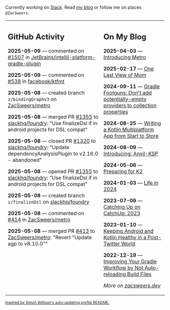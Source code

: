 Currently working on [Slack](https://slack.com/). Read [my blog](https://zacsweers.dev/) or follow me on places `@ZacSweers`.

<table><tr><td valign="top" width="60%">

## GitHub Activity
<!-- githubActivity starts -->
**2025-05-09** — commented on [#1507](https://github.com/JetBrains/intellij-platform-gradle-plugin/issues/1507#issuecomment-2867291424) in [JetBrains/intellij-platform-gradle-plugin](https://github.com/JetBrains/intellij-platform-gradle-plugin)

**2025-05-09** — commented on [#538](https://github.com/facebook/ktfmt/pull/538#issuecomment-2867284536) in [facebook/ktfmt](https://github.com/facebook/ktfmt)

**2025-05-08** — created branch `z/bindingGraphv3` on [ZacSweers/metro](https://github.com/ZacSweers/metro)

**2025-05-08** — merged PR [#1355](https://github.com/slackhq/foundry/pull/1355) to [slackhq/foundry](https://github.com/slackhq/foundry): "Use finalizeDsl if in android projects for DSL compat"

**2025-05-08** — closed PR [#1320](https://github.com/slackhq/foundry/pull/1320) to [slackhq/foundry](https://github.com/slackhq/foundry): "Update dependencyAnalysisPlugin to v2.16.0 - abandoned"

**2025-05-08** — opened PR [#1355](https://github.com/slackhq/foundry/pull/1355) to [slackhq/foundry](https://github.com/slackhq/foundry): "Use finalizeDsl if in android projects for DSL compat"

**2025-05-08** — created branch `z/finalizeDsl` on [slackhq/foundry](https://github.com/slackhq/foundry)

**2025-05-08** — commented on [#414](https://github.com/ZacSweers/metro/pull/414#issuecomment-2864014110) in [ZacSweers/metro](https://github.com/ZacSweers/metro)

**2025-05-08** — merged PR [#413](https://github.com/ZacSweers/metro/pull/413) to [ZacSweers/metro](https://github.com/ZacSweers/metro): "Revert "Update agp to v8.10.0""
<!-- githubActivity ends -->
</td><td valign="top" width="40%">

## On My Blog
<!-- blog starts -->
**2025-04-03** — [Introducing Metro](https://www.zacsweers.dev/introducing-metro/)

**2025-02-17** — [One Last View of Mom](https://www.zacsweers.dev/one-last-view-of-mom/)

**2024-09-11** — [Gradle Footguns: Don't add potentially-empty providers to collection properties](https://www.zacsweers.dev/gradle-footgun-adding-empty-providers-to-collection-properties/)

**2024-08-25** — [Writing a Kotlin Multiplatform App from Start to Store](https://www.zacsweers.dev/writing-a-kotlin-multiplatform-app-from-start-to-store/)

**2024-08-09** — [Introducing: Anvil-KSP](https://www.zacsweers.dev/introducing-anvil-ksp/)

**2024-05-06** — [Preparing for K2](https://www.zacsweers.dev/preparing-for-k2/)

**2024-01-03** — [Life in 2024](https://www.zacsweers.dev/life-in-2024/)

**2023-07-09** — [Catching Up on CatchUp: 2023](https://www.zacsweers.dev/catching-up-on-catchup-2023/)

**2023-01-10** — [Keeping Android and Kotlin Healthy in a Post-Twitter World](https://www.zacsweers.dev/keeping-android-healthy/)

**2022-12-19** — [Improving Your Gradle Workflow by Not Auto-reloading Build Files](https://www.zacsweers.dev/improving-your-workflow-by-not-auto-reloading-build-files/)
<!-- blog ends -->
_More on [zacsweers.dev](https://zacsweers.dev/)_
</td></tr></table>

<sub><a href="https://simonwillison.net/2020/Jul/10/self-updating-profile-readme/">Inspired by Simon Willison's auto-updating profile README.</a></sub>